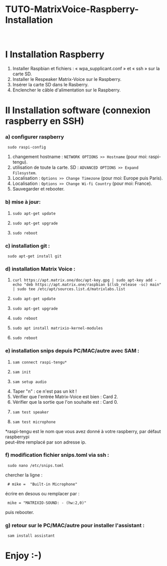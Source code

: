 
# TUTO-MatrixVoice-Raspberry-Installation

<br />
<h1>I    Installation Raspberry</h1>

1) Installer Raspbian et fichiers : « wpa_supplicant.conf » et « ssh » sur la carte SD.
2) Installer le Respeaker Matrix-Voice sur le Raspberry.
3) Insérer la carte SD dans le Rasberry.
4) Enclencher le câble d'alimentation sur le Raspberry.



<h1>II   Installation software (connexion raspberry en SSH)</h1>

<h3>a) configurer raspberry</h3>

     sudo raspi-config

1) changement hostname :      `NETWORK OPTIONS >> Hostname`      (pour moi: raspi-tengu).
2) utilisation de toute la carte. SD :    `ADVANCED OPTIONS >> Expand Filesystem`.
3) Localisation :    `Options >> Change Timezone`    (pour moi: Europe puis Paris).
4) Localisation :    `Options >> Change Wi-fi Country`    (pour moi: France).
5) Sauvegarder et rebooter.

<h3>b) mise à jour:</h3>

1)     sudo apt-get update
2)     sudo apt-get upgrade
3)     sudo reboot

<h3>c) installation git :</h3>

     sudo apt-get install git

<h3>d) installation Matrix Voice :</h3>

1)     curl https://apt.matrix.one/doc/apt-key.gpg | sudo apt-key add - echo "deb https://apt.matrix.one/raspbian $(lsb_release -sc) main" | sudo tee /etc/apt/sources.list.d/matrixlabs.list
2)     sudo apt-get update
3)     sudo apt-get upgrade 
4)     sudo reboot
5)     sudo apt install matrixio-kernel-modules
6)     sudo reboot

<h3>e) installation snips depuis PC/MAC/autre avec SAM :</h3>

1.     sam connect raspi-tengu*
2.     sam init
3.     sam setup audio
4.    Taper "n" : ce n'est pas un kit !
5.    Vérifier que l'entrée Matrix-Voice est bien : Card 2.
6.    Vérifier que la sortie que l'on souhaite est : Card 0.
7.     sam test speaker
8.     sam test microphone

*raspi-tengu est le nom que vous avez donné à votre raspberry, par défaut raspberrypi<br />
peut-être remplacé par son adresse ip. 


<h3>f) modification fichier snips.toml via ssh :</h3>

     sudo nano /etc/snips.toml

chercher la ligne :<br />

     # mike =  "Built-in Microphone"

écrire en desous ou remplacer par :<br />

     mike = "MATRIXIO-SOUND: - (hw:2,0)"

puis rebooter.

<h3>g) retour sur le PC/MAC/autre pour installer l'assistant :</h3>

     sam install assistant
     
# Enjoy :-)
